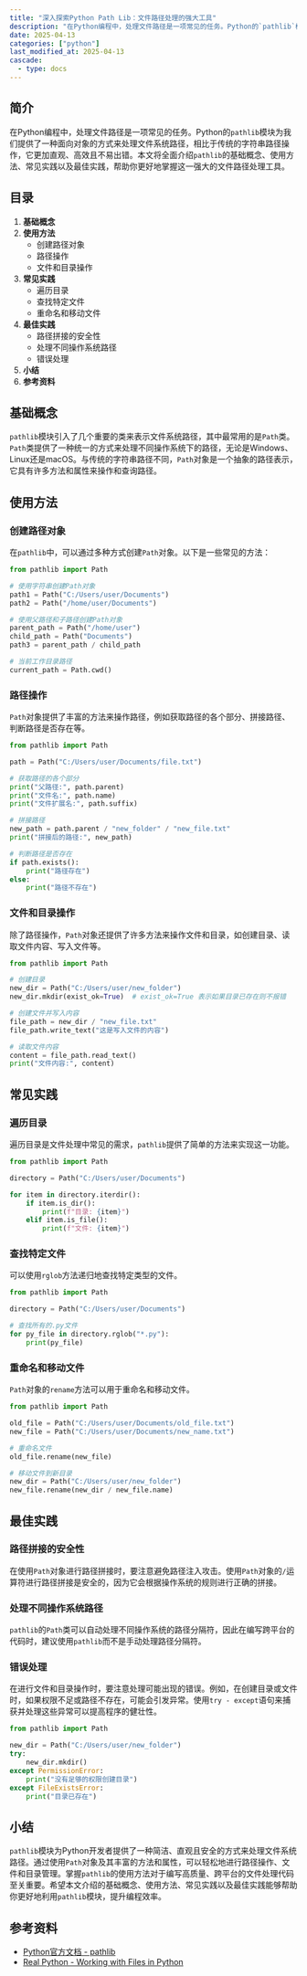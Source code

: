 ```yaml
---
title: "深入探索Python Path Lib：文件路径处理的强大工具"
description: "在Python编程中，处理文件路径是一项常见的任务。Python的`pathlib`模块为我们提供了一种面向对象的方式来处理文件系统路径，相比于传统的字符串路径操作，它更加直观、高效且不易出错。本文将全面介绍`pathlib`的基础概念、使用方法、常见实践以及最佳实践，帮助你更好地掌握这一强大的文件路径处理工具。"
date: 2025-04-13
categories: ["python"]
last_modified_at: 2025-04-13
cascade:
  - type: docs
---
```



## 简介
在Python编程中，处理文件路径是一项常见的任务。Python的`pathlib`模块为我们提供了一种面向对象的方式来处理文件系统路径，相比于传统的字符串路径操作，它更加直观、高效且不易出错。本文将全面介绍`pathlib`的基础概念、使用方法、常见实践以及最佳实践，帮助你更好地掌握这一强大的文件路径处理工具。

<!-- more -->
## 目录
1. **基础概念**
2. **使用方法**
    - 创建路径对象
    - 路径操作
    - 文件和目录操作
3. **常见实践**
    - 遍历目录
    - 查找特定文件
    - 重命名和移动文件
4. **最佳实践**
    - 路径拼接的安全性
    - 处理不同操作系统路径
    - 错误处理
5. **小结**
6. **参考资料**

## 基础概念
`pathlib`模块引入了几个重要的类来表示文件系统路径，其中最常用的是`Path`类。`Path`类提供了一种统一的方式来处理不同操作系统下的路径，无论是Windows、Linux还是macOS。与传统的字符串路径不同，`Path`对象是一个抽象的路径表示，它具有许多方法和属性来操作和查询路径。

## 使用方法

### 创建路径对象
在`pathlib`中，可以通过多种方式创建`Path`对象。以下是一些常见的方法：

```python
from pathlib import Path

# 使用字符串创建Path对象
path1 = Path("C:/Users/user/Documents")
path2 = Path("/home/user/Documents")

# 使用父路径和子路径创建Path对象
parent_path = Path("/home/user")
child_path = Path("Documents")
path3 = parent_path / child_path

# 当前工作目录路径
current_path = Path.cwd()
```

### 路径操作
`Path`对象提供了丰富的方法来操作路径，例如获取路径的各个部分、拼接路径、判断路径是否存在等。

```python
from pathlib import Path

path = Path("C:/Users/user/Documents/file.txt")

# 获取路径的各个部分
print("父路径:", path.parent)
print("文件名:", path.name)
print("文件扩展名:", path.suffix)

# 拼接路径
new_path = path.parent / "new_folder" / "new_file.txt"
print("拼接后的路径:", new_path)

# 判断路径是否存在
if path.exists():
    print("路径存在")
else:
    print("路径不存在")
```

### 文件和目录操作
除了路径操作，`Path`对象还提供了许多方法来操作文件和目录，如创建目录、读取文件内容、写入文件等。

```python
from pathlib import Path

# 创建目录
new_dir = Path("C:/Users/user/new_folder")
new_dir.mkdir(exist_ok=True)  # exist_ok=True 表示如果目录已存在则不报错

# 创建文件并写入内容
file_path = new_dir / "new_file.txt"
file_path.write_text("这是写入文件的内容")

# 读取文件内容
content = file_path.read_text()
print("文件内容:", content)
```

## 常见实践

### 遍历目录
遍历目录是文件处理中常见的需求，`pathlib`提供了简单的方法来实现这一功能。

```python
from pathlib import Path

directory = Path("C:/Users/user/Documents")

for item in directory.iterdir():
    if item.is_dir():
        print(f"目录: {item}")
    elif item.is_file():
        print(f"文件: {item}")
```

### 查找特定文件
可以使用`rglob`方法递归地查找特定类型的文件。

```python
from pathlib import Path

directory = Path("C:/Users/user/Documents")

# 查找所有的.py文件
for py_file in directory.rglob("*.py"):
    print(py_file)
```

### 重命名和移动文件
`Path`对象的`rename`方法可以用于重命名和移动文件。

```python
from pathlib import Path

old_file = Path("C:/Users/user/Documents/old_file.txt")
new_file = Path("C:/Users/user/Documents/new_name.txt")

# 重命名文件
old_file.rename(new_file)

# 移动文件到新目录
new_dir = Path("C:/Users/user/new_folder")
new_file.rename(new_dir / new_file.name)
```

## 最佳实践

### 路径拼接的安全性
在使用`Path`对象进行路径拼接时，要注意避免路径注入攻击。使用`Path`对象的`/`运算符进行路径拼接是安全的，因为它会根据操作系统的规则进行正确的拼接。

### 处理不同操作系统路径
`pathlib`的`Path`类可以自动处理不同操作系统的路径分隔符，因此在编写跨平台的代码时，建议使用`pathlib`而不是手动处理路径分隔符。

### 错误处理
在进行文件和目录操作时，要注意处理可能出现的错误。例如，在创建目录或文件时，如果权限不足或路径不存在，可能会引发异常。使用`try - except`语句来捕获并处理这些异常可以提高程序的健壮性。

```python
from pathlib import Path

new_dir = Path("C:/Users/user/new_folder")
try:
    new_dir.mkdir()
except PermissionError:
    print("没有足够的权限创建目录")
except FileExistsError:
    print("目录已存在")
```

## 小结
`pathlib`模块为Python开发者提供了一种简洁、直观且安全的方式来处理文件系统路径。通过使用`Path`对象及其丰富的方法和属性，可以轻松地进行路径操作、文件和目录管理。掌握`pathlib`的使用方法对于编写高质量、跨平台的文件处理代码至关重要。希望本文介绍的基础概念、使用方法、常见实践以及最佳实践能够帮助你更好地利用`pathlib`模块，提升编程效率。

## 参考资料
- [Python官方文档 - pathlib](https://docs.python.org/3/library/pathlib.html)
- [Real Python - Working with Files in Python](https://realpython.com/working-with-files-in-python/)
